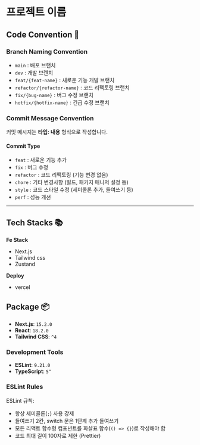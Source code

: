 # 프로젝트 이름

## Code Convention 📝

### Branch Naming Convention
- `main` : 배포 브랜치
- `dev` : 개발 브랜치
- `feat/{feat-name}` : 새로운 기능 개발 브랜치
- `refactor/{refactor-name}` : 코드 리팩토링 브랜치
- `fix/{bug-name}` : 버그 수정 브랜치
- `hotfix/{hotfix-name}` : 긴급 수정 브랜치

### Commit Message Convention
커밋 메시지는 **타입: 내용** 형식으로 작성합니다.

#### Commit Type
- `feat` : 새로운 기능 추가
- `fix` : 버그 수정
- `refactor` : 코드 리팩토링 (기능 변경 없음)
- `chore` : 기타 변경사항 (빌드, 패키지 매니저 설정 등)
- `style` : 코드 스타일 수정 (세미콜론 추가, 들여쓰기 등)
- `perf` : 성능 개선

---


## Tech Stacks 📚
**Fe Stack**
- Next.js
- Tailwind css
- Zustand

**Deploy**
- vercel

## Package 📦
- **Next.js**: `15.2.0`
- **React**: `18.2.0`
- **Tailwind CSS**: `^4`

### Development Tools
- **ESLint**: `9.21.0`
- **TypeScript**: `5^`

### ESLint Rules
ESLint 규칙:
- 항상 세미콜론(`;`) 사용 강제
- 들여쓰기 2칸, switch 문은 1단계 추가 들여쓰기
- 모든 리액트 함수형 컴포넌트를 화살표 함수(`() => {}`)로 작성해야 함
- 코드 최대 길이 100자로 제한 (Prettier)

